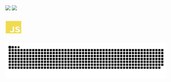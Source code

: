 ##

<div>
  <img height="180em" src="https://github-readme-stats.vercel.app/api?username=rafael4141&show_icons=true&theme=nightowl&include_all_commits=true&count_private=true"/>
  <img height="180em" src="https://github-readme-stats.vercel.app/api/top-langs/?username=rafael4141&layout=compact&langs_count=7&theme=nightowl"/>
</div>


##
<div>
  <img align="center" alt="Rafael-JavaScript" height="40" width="50" src="https://github.com/devicons/devicon/blob/master/icons/javascript/javascript-plain.svg">
</div>

##

![Snake animation](https://github.com/rafael4141/rafael4141/blob/output/github-contribution-grid-snake.svg)
